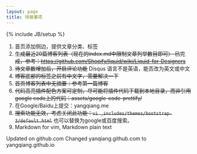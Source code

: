 ```yaml
---
layout: page
title: 待做事项
---
```

{% include JB/setup %}
1. 首页添加侧边，提供文章分类、标签
2. <strike>生成最近20篇博客列表（现在的index.md中限制文章列举数目即可）
已完成，参考：https://github.com/Shopify/liquid/wiki/Liquid-for-Designers</strike>
3. <strike>待文章数增加后，开启评论功能</strike>
  Disqus 语言不是英语，能否改为英文或中文
4. <strike>博客底部的标签之前有中文字，需要解决一下</strike>
5. <strike>首页博客列表中无摘要：参考第一篇博客</strike>
6. <strike>代码高亮插件配色方案可定制，尽可能将插件代码下载到本地目录，而非引用google code上的代码：assets/google-code-prettify/</strike>
7. 在Google/Baidu上提交：yangqiang.me
8. <strike>搜索功能无效，考虑关闭此功能：```vi _includes/themes/bootstrap-3/default.html```</strike>
  也可以替换为google或百度搜索。
9. Markdown for vim, Markdown plain text

Updated on github.com
Changed yanqiang.github.com to yangqiang.github.io
